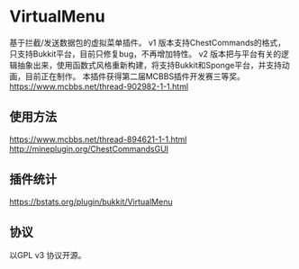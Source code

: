 # VirtualMenu
基于拦截/发送数据包的虚拟菜单插件。
v1 版本支持ChestCommands的格式，只支持Bukkit平台，目前只修复bug，不再增加特性。
v2 版本把与平台有关的逻辑抽象出来，使用函数式风格重新构建，将支持Bukkit和Sponge平台，并支持动画，目前正在制作。
本插件获得第二届MCBBS插件开发赛三等奖。
https://www.mcbbs.net/thread-902982-1-1.html

## 使用方法
https://www.mcbbs.net/thread-894621-1-1.html
http://mineplugin.org/ChestCommandsGUI

## 插件统计
https://bstats.org/plugin/bukkit/VirtualMenu

## 协议
以GPL v3 协议开源。
